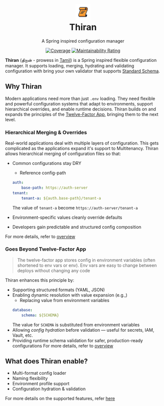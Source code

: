 <h1 style="text-align: center">
    <img alt="Thiran logo" height=50 width=50 src="https://raw.githubusercontent.com/Prasanna-ramesh/thiran/refs/heads/main/thiran.png"/>
    <br />
    Thiran
</h1>
<p style="text-align: center">
    A Spring inspired configuration manager
</p>
<div style="text-align: center">

[![Coverage](https://sonarcloud.io/api/project_badges/measure?project=thiran&metric=coverage)](https://sonarcloud.io/summary/overall?id=thiran&branch=main) [![Maintainability Rating](https://sonarcloud.io/api/project_badges/measure?project=thiran&metric=sqale_rating)](https://sonarcloud.io/summary/new_code?id=thiran)

</div>

**Thiran** (திறன் - prowess in [Tamil](https://en.wikipedia.org/wiki/Tamil_language)) is a Spring inspired flexible configuration manager.
It supports loading, merging, hydrating and validating configuration with bring your own validator that supports [Standard Schema](https://standardschema.dev/).

## Why Thiran

Modern applications need more than just `.env` loading. They need flexible and powerful configuration systems that adapt to environments, support hierarchical overrides, and enable runtime decisions. Thiran builds on and expands the principles of the [Twelve-Factor App](https://12factor.net/config), bringing them to the next level.

### Hierarchical Merging & Overrides

Real-world applications deal with multiple layers of configuration. This gets complicated as the applications expand it's support to Multitenancy. Thiran allows hierarchical merging of configuration files so that:

- Common configurations stay DRY
    - Reference config-path
    ```yaml
    auth:
        base-path: https://auth-server
    tenant:
        tenant-a: ${auth.base-path}/tenant-a 
    ```
    The value of `tenant-a` become `https://auth-server/tenant-a`

- Environment-specific values cleanly override defaults
- Developers gain predictable and structured config composition

For more details, refer to [overview](./docs/OVERVIEW.md)

### Goes Beyond Twelve-Factor App

> The twelve-factor app stores config in environment variables (often shortened to env vars or env). Env vars are easy to change between deploys without changing any code

Thiran enhances this principle by:

- Supporting structured formats (YAML, JSON)
- Enabling dynamic resolution with value expansion (e.g.,) 
    - Replacing value from environment variables
    ```yaml
    database:
        schema: ${SCHEMA}
    ```
    The value for `SCHEMA` is substituted from environment variables
- Allowing *config hydration* before validation — useful for secrets, IAM, Vault, etc.
- Providing runtime schema validation for safer, production-ready configurations
For more details, refer to [overview](./docs/OVERVIEW.md)


## What does Thiran enable?

- Multi-format config loader  
- Naming flexibility
- Environment profile support
- Configuration hydration & validation

For more details on the supported features, refer [here](./docs/FEATURES.md)

